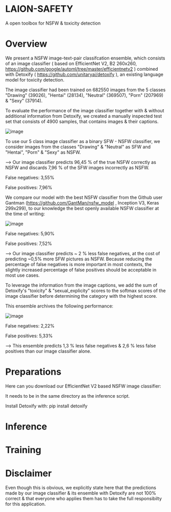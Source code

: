 # LAION-SAFETY
A open toolbox for NSFW &amp; toxicity detection

# Overview
We present a NSFW image-text-pair classifcation ensemble, which consists of an image classifier ( based on EfficientNet V2, B2 260x260, https://github.com/google/automl/tree/master/efficientnetv2 ) combined with Detoxify ( https://github.com/unitaryai/detoxify ), an existing language model for toxicity detection.

The image classifier had been trained on 682550 images from the 5 classes "Drawing" (39026), "Hentai" (28134), "Neutral" (369507), "Porn" (207969) & "Sexy" (37914).

To evaluate the performance of the image classifier together with & without additional information from Detoxify, we created a manually  inspected test set that consists of 4900 samples, that contains images & their captions.

![image](https://cdn.discordapp.com/attachments/893170386030694460/908071613520560160/unknown.png)

To use our 5 class image classifier as a binary SFW - NSFW classifier, we consider images from the classes "Drawing" & "Neutral" as SFW and "Hentai", "Porn" & "Sexy" as NSFW.

--> Our image classifier predicts 96,45 % of the true NSFW correctly as NSFW and discards 7,96 % of the SFW images incorrectly as NSFW.


False negatives: 3,55% 

False positives: 7,96%


We compare our model with the best NSFW classifier from the Github user Gantman (https://github.com/GantMan/nsfw_model , Inception V3, Keras 299x299), to our knowledge the best openly available NSFW classifier at the time of writing:

![image](https://cdn.discordapp.com/attachments/893170386030694460/905489671654613102/unknown.png)


False negatives: 5,90%

False positives: 7,52%
 
--> Our image classifier predicts ~ 2 % less false negatives, at the cost of predicting ~0,5% more SFW pictures as NSFW. 
Because reducing the percentage of false negatives is more important in most contexts, the slightly increased percentage of false positives should be acceptable in most use cases.


To leverage the information from the image captions, we add the sum of Detoxify's "toxicity" & "sexual_explicity" scores to the softmax scores of the image classifier before determining the category with the highest score.

This ensemble archives the following performance:

![image](https://cdn.discordapp.com/attachments/893170386030694460/908072103465599026/unknown.png)


False negatives: 2,22% 

False positives: 5,33%

--> This ensemble predicts 1,3 % less false negatives & 2,6 % less false positives than our image classifier alone.

# Preparations

Here can you download our EfficientNet V2 based NSFW image classifier:

It needs to be in the same directory as the inference script.

Install Detoxify with:
pip install detoxify


# Inference



# Training



# Disclaimer
Even though this is obvious, we explicitly state here that the predictions made by our image classifier & its ensemble with Detoxify are not 100% correct & that everyone who applies them has to take the full responsibilty for this application. 

